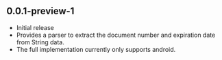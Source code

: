 ## 0.0.1-preview-1
* Initial release
* Provides a parser to extract the document number and expiration date from String data.
* The full implementation currently only supports android.
